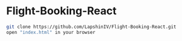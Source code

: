 # Flight-Booking-React
```bash
git clone https://github.com/LapshinIV/Flight-Booking-React.git
open "index.html" in your browser
```